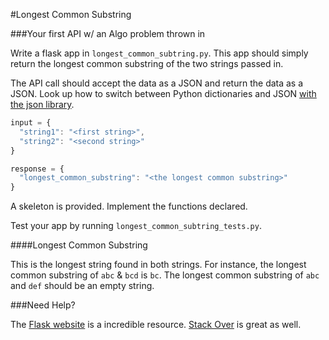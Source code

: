 
#Longest Common Substring

###Your first API w/ an Algo problem thrown in

Write a flask app in `longest_common_subtring.py`.
This app should simply return the longest common substring of the two strings passed in.

The API call should accept the data as a JSON and return the data as a JSON.
Look up how to switch between Python dictionaries and JSON [with the json library](http://pymotw.com/2/json/).

```javascript
input = {
  "string1": "<first string>",
  "string2": "<second string>"
}

response = {
  "longest_common_substring": "<the longest common substring>"
}
```

A skeleton is provided. Implement the functions declared.

Test your app by running `longest_common_subtring_tests.py`.


####Longest Common Substring

This is the longest string found in both strings.
For instance, the longest common substring of `abc` & `bcd` is `bc`.
The longest common substring of `abc` and `def` should be an empty string.

###Need Help?

The [Flask website](http://flask.pocoo.org/) is a incredible resource.
[Stack Over](http://stackoverflow.com/) is great as well.

